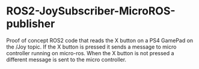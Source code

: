 # ROS2-JoySubscriber-MicroROS-publisher
Proof of concept ROS2 code that reads the X button on a PS4 GamePad on the /Joy topic.
If the X button is pressed it sends a message to micro controller running on micro-ros.
When the X button is not pressed a different message is sent to the micro controller.
